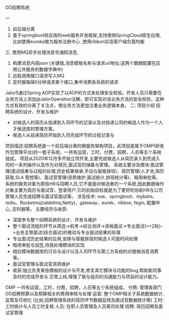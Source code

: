 

OD招聘系统

一
1. 前后端分离
2. 基于springboot轻应用的web服务开发框架,支持使用SpringCloud原生应用,比如使用eureka做为服务注册中心
,使用ribbon实现客户端负载均衡


三. 使用MQ异步处理消息号通知消息,
1. 构建消息内容json (关键值,消息模板名称与请求url地址;这两个数据配置在应用公共服务的数据字典中)
2. 远程调用接口请求写入MQ
3. 定时器每隔5分钟请求某个接口,集中消费各系统的请求



Jalor5通过Spring AOP实现了以AOP的方式来处理安全校验。开发人员只需要在业务方法上添加@JalorOperation注解，即可实现对该业务方法的安全校验，这种方式有效的分离了关注点，使业务方法更加注重业务逻辑本身。
二: 项目介绍
招聘系统的设计、开发与维护:
- 对候选人的简历从投递到入司环节的记录以及对投递公司的候选人作为一个人才侯选库的管理方案。
- 候选人从投递简历开始到入司完成环节的过程记录与




项目描述:招聘系统是一个前后端分离的微服务架构项目。此项目是属于OMP(研发外包管理平台)的一套子系统，一共有运营，工时，付费，招聘，人员等五个系统组成。
项目从2020年12月多开始立项开发,主要完成候选人从简历录入到完成入司的一系列操作以及作为对简历,面试官的储备与管理。
系统主要涉及模块:面试管理(面试结果与过程的处理,历史结果继承,手动与智能排班)、简历管理(人才池,简历获取,SLA 管控等)、面试官管理(资质维护,面试统计,排班统计等)、租用审批等。
系统的服务对象为那些HR与招聘人员,它不是面对候选者的一个系统,因此数据操作对象主要为简历与面试官、登录用户,它的初始目标就是为了更好的协助HR与公司管理人员完成招聘与面试官面试等。
涉及技术: vue、springboot、mybatis、redis、Rocketmq(rabbitmq,Netty)、gateway、eurek、ribbon, fegin, 配置中心, 定时器等。 
主要经历与收获:
- 深度参与整个招聘系统的设计、开发与维护
- 整个面试流程的环节从筛选->机考->综合测评->资格面试->专业面试(>=2轮)->业务主管面试(综合面试)的推动与专业面试结果的处理
- 专业面试历史结果的应用,安排与智能排班的候选人可面时间处理
- 租用审批与加签,待我处理模块的实现
- 相应模块数据库的讨论与设计以及入司环节与第三方系统的对接做消息消费等。
- 面试官管理与面试官资质维护
- 收获:独立负责某些模板的设计与开发,修复其它模块与功能的bug,帮助新同事及时的完成开发与 正常上线,增强了我与组员的沟通能力与项目的设计能力。


OMP
一共有运营，工时，付费，招聘，人员等五个系统组成。
付费: 管理各部门OD招聘预算以及预算相关的费用审核与处理
运营: 整个OMP相关子系统数据统计,监管及可视化  (比如,招聘管理系统的简历环节数据监控及面试官数据统计等)
工时: 工时统计与人员工时复核
人员: 在职人员管理及人员离司处理
招聘: 简历招聘及面试官管理


